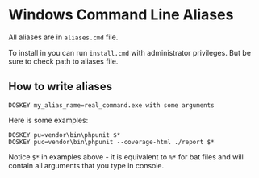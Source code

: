 Windows Command Line Aliases
============================

All aliases are in `aliases.cmd` file.

To install in you can run `install.cmd` with administrator privileges. But be sure to check path to aliases file.

How to write aliases
--------------------

	DOSKEY my_alias_name=real_command.exe with some arguments

Here is some examples:

	DOSKEY pu=vendor\bin\phpunit $*
	DOSKEY puc=vendor\bin\phpunit --coverage-html ./report $*

Notice `$*` in examples above - it is equivalent to `%*` for bat files and will contain all arguments that you type in console.
